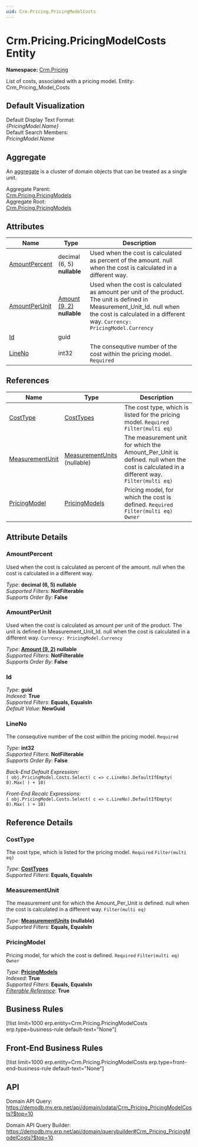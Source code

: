 ```yaml
---
uid: Crm.Pricing.PricingModelCosts
---
```

# Crm.Pricing.PricingModelCosts Entity

**Namespace:** [Crm.Pricing](Crm.Pricing.md)  

List of costs, associated with a pricing model. Entity: Crm_Pricing_Model_Costs

## Default Visualization
Default Display Text Format:  
_{PricingModel.Name}_  
Default Search Members:  
_PricingModel.Name_  

## Aggregate
An [aggregate](https://docs.erp.net/tech/advanced/concepts/aggregates.html) is a cluster of domain objects that can be treated as a single unit.  

Aggregate Parent:  
[Crm.Pricing.PricingModels](Crm.Pricing.PricingModels.md)  
Aggregate Root:  
[Crm.Pricing.PricingModels](Crm.Pricing.PricingModels.md)  

## Attributes

| Name | Type | Description |
| ---- | ---- | --- |
| [AmountPercent](Crm.Pricing.PricingModelCosts.md#amountpercent) | decimal (6, 5) __nullable__ | Used when the cost is calculated as percent of the amount. null when the cost is calculated in a different way. 
| [AmountPerUnit](Crm.Pricing.PricingModelCosts.md#amountperunit) | [Amount (9, 2)](../data-types.md#amount) __nullable__ | Used when the cost is calculated as amount per unit of the product. The unit is defined in Measurement_Unit_Id. null when the cost is calculated in a different way. `Currency: PricingModel.Currency` 
| [Id](Crm.Pricing.PricingModelCosts.md#id) | guid |  
| [LineNo](Crm.Pricing.PricingModelCosts.md#lineno) | int32 | The consequtive number of the cost within the pricing model. `Required` 

## References

| Name | Type | Description |
| ---- | ---- | --- |
| [CostType](Crm.Pricing.PricingModelCosts.md#costtype) | [CostTypes](Finance.Cost.CostTypes.md) | The cost type, which is listed for the pricing model. `Required` `Filter(multi eq)` |
| [MeasurementUnit](Crm.Pricing.PricingModelCosts.md#measurementunit) | [MeasurementUnits](General.MeasurementUnits.md) (nullable) | The measurement unit for which the Amount_Per_Unit is defined. null when the cost is calculated in a different way. `Filter(multi eq)` |
| [PricingModel](Crm.Pricing.PricingModelCosts.md#pricingmodel) | [PricingModels](Crm.Pricing.PricingModels.md) | Pricing model, for which the cost is defined. `Required` `Filter(multi eq)` `Owner` |


## Attribute Details

### AmountPercent

Used when the cost is calculated as percent of the amount. null when the cost is calculated in a different way.

_Type_: **decimal (6, 5) __nullable__**  
_Supported Filters_: **NotFilterable**  
_Supports Order By_: **False**  

### AmountPerUnit

Used when the cost is calculated as amount per unit of the product. The unit is defined in Measurement_Unit_Id. null when the cost is calculated in a different way. `Currency: PricingModel.Currency`

_Type_: **[Amount (9, 2)](../data-types.md#amount) __nullable__**  
_Supported Filters_: **NotFilterable**  
_Supports Order By_: **False**  

### Id

_Type_: **guid**  
_Indexed_: **True**  
_Supported Filters_: **Equals, EqualsIn**  
_Default Value_: **NewGuid**  

### LineNo

The consequtive number of the cost within the pricing model. `Required`

_Type_: **int32**  
_Supported Filters_: **NotFilterable**  
_Supports Order By_: **False**  

_Back-End Default Expression:_  
`( obj.PricingModel.Costs.Select( c => c.LineNo).DefaultIfEmpty( 0).Max( ) + 10)`

_Front-End Recalc Expressions:_  
`( obj.PricingModel.Costs.Select( c => c.LineNo).DefaultIfEmpty( 0).Max( ) + 10)`

## Reference Details

### CostType

The cost type, which is listed for the pricing model. `Required` `Filter(multi eq)`

_Type_: **[CostTypes](Finance.Cost.CostTypes.md)**  
_Supported Filters_: **Equals, EqualsIn**  

### MeasurementUnit

The measurement unit for which the Amount_Per_Unit is defined. null when the cost is calculated in a different way. `Filter(multi eq)`

_Type_: **[MeasurementUnits](General.MeasurementUnits.md) (nullable)**  
_Supported Filters_: **Equals, EqualsIn**  

### PricingModel

Pricing model, for which the cost is defined. `Required` `Filter(multi eq)` `Owner`

_Type_: **[PricingModels](Crm.Pricing.PricingModels.md)**  
_Indexed_: **True**  
_Supported Filters_: **Equals, EqualsIn**  
_[Filterable Reference](https://docs.erp.net/dev/domain-api/filterable-references.html)_: **True**  



## Business Rules

[!list limit=1000 erp.entity=Crm.Pricing.PricingModelCosts erp.type=business-rule default-text="None"]

## Front-End Business Rules

[!list limit=1000 erp.entity=Crm.Pricing.PricingModelCosts erp.type=front-end-business-rule default-text="None"]

## API

Domain API Query:
<https://demodb.my.erp.net/api/domain/odata/Crm_Pricing_PricingModelCosts?$top=10>

Domain API Query Builder:
<https://demodb.my.erp.net/api/domain/querybuilder#Crm_Pricing_PricingModelCosts?$top=10>

